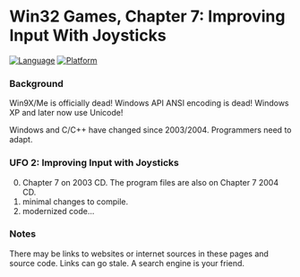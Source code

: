 # Win32 Games, Chapter 7: Improving Input With Joysticks
[![Language](https://img.shields.io/badge/Language%20-C++-blue.svg)](https://github.com/GeorgePimpleton/Win32-games/)
[![Platform](https://img.shields.io/badge/Platform%20-Win32-blue.svg)](https://github.com/GeorgePimpleton/Win32-games/)

### Background
Win9X/Me is officially dead!  Windows API ANSI encoding is dead!  Windows XP and later now use Unicode!

Windows and C/C++ have changed since 2003/2004.  Programmers need to adapt.

### UFO 2: Improving Input with Joysticks
0. Chapter 7 on 2003 CD.  The program files are also on Chapter 7 2004 CD.
1. minimal changes to compile.
2. modernized code...

### Notes
There may be links to websites or internet sources in these pages and source code. Links can go stale. A search engine is your friend.
